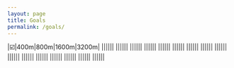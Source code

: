 ```yaml
---
layout: page
title: Goals
permalink: /goals/
---
```


|:ballot_box_with_check:|400m|800m|1600m|3200m|
||||||
||||||
||||||
||||||
||||||
||||||
||||||
||||||
||||||
||||||
||||||
||||||
||||||
||||||
||||||
||||||





